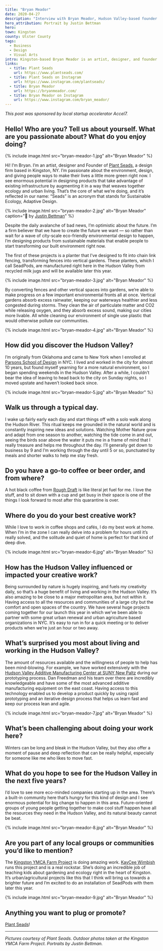```yaml
---
title: "Bryan Meador"
date: 2020-04-27
description: "Interview with Bryan Meador, Hudson Valley-based founder of sustainability-focused design firm Plant Seads."
hero_attribution: Portrait by Justin Bettman
hero:
town: Kingston
county: Ulster County
tags:
  - Business
  - Design
  - Visual Arts
intro: Kingston-based Bryan Meador is an artist, designer, and founder of the sustainability-focused design firm Plant Seads.
links:
  - title: Plant Seads
    url: https://www.plantseads.com/
  - title: Plant Seads on Instagram
    url: https://www.instagram.com/plantseads/
  - title: Bryan Meador
    url: https://bryanmeador.com/
  - title: Bryan Meador on Instagram
    url: https://www.instagram.com/bryan_meador/
---
```


_This post was sponsored by local startup accelerator Accel7._

## Hello! Who are you? Tell us about yourself. What are you passionate about? What do you enjoy doing?

{% include image.html src="bryan-meador-1.jpg" alt="Bryan Meador" %}

Hi! I’m Bryan. I’m an artist, designer and Founder of [Plant Seads](https://www.plantseads.com/), a design firm based in Kingston, NY. I’m passionate about the environment, design, and giving people ways to make their lives a little more green right now. I see enormous potential in designing products that take advantage of existing infrastructure by augmenting it in a way that weaves together ecology and urban living. That’s the core of what we’re doing, and it’s reflected in our name: “Seads” is an acronym that stands for Sustainable Ecology, Adaptive Design.

{% include image.html src="bryan-meador-2.jpg" alt="Bryan Meador" caption="📸 by <a href='https://www.justinbettman.com/'>Justin Bettman</a>" %}

Despite the daily avalanche of bad news, I’m optimistic about the future. I’m a firm believer that we have to create the future we want — so rather than wait for a wave of city-scale eco-friendly environmental design to happen, I’m designing products from sustainable materials that enable people to start transforming our built environment right now.

The first of these projects is a planter that I’ve designed to fit into chain link fencing, transforming fences into vertical gardens. These planters, which I call SeadPods, are manufactured right here in the Hudson Valley from recycled milk jugs and will be available later this year.

{% include image.html src="bryan-meador-3.jpg" alt="Bryan Meador" %}

By converting fences and other vertical spaces into gardens, we’re able to make progress on a few important environmental fronts all at once. Vertical gardens absorb excess rainwater, keeping our waterways healthier and less congested during storms. They clean the air of particulate matter and CO2 while releasing oxygen, and they absorb excess sound, making our cities more livable. All while cleaning our environment of single use plastic that would otherwise pollute our communities.

{% include image.html src="bryan-meador-4.jpg" alt="Bryan Meador" %}

## How did you discover the Hudson Valley?

I’m originally from Oklahoma and came to New York when I enrolled at [Parsons School of Design](https://www.newschool.edu/parsons/) in NYC. I lived and worked in the city for almost 10 years, but found myself yearning for a more natural environment, so I began spending weekends in the Hudson Valley. After a while, I couldn’t bear the idea of leaving to head back to the city on Sunday nights, so I moved upstate and haven’t looked back since.

{% include image.html src="bryan-meador-5.jpg" alt="Bryan Meador" %}

## Walk us through a typical day.

I wake up fairly early each day and start things off with a solo walk along the Hudson River. This ritual keeps me grounded in the natural world and is constantly inspiring new ideas and solutions. Watching Mother Nature grow and adapt from one season to another, watching the tide come in and out, seeing the birds soar above the water it puts me in a frame of mind that I really treasure and helps me throughout the day. I’ll generally get down to business by 9 and I’m working through the day until 5 or so, punctuated by meals and shorter walks to help me stay fresh.

## Do you have a go-to coffee or beer order, and from where?

A hot black coffee from [Rough Draft](https://www.roughdraftny.com/) is like literal jet fuel for me. I love the stuff, and to sit down with a cup and get busy in their space is one of the things I look forward to most after this quarantine is over.

## Where do you do your best creative work?

While I love to work in coffee shops and cafés, I do my best work at home. When I’m in the zone I can really delve into a problem for hours until it’s really solved, and the solitude and quiet of home is perfect for that kind of deep dive.

{% include image.html src="bryan-meador-6.jpg" alt="Bryan Meador" %}

## How has the Hudson Valley influenced or impacted your creative work?

Being surrounded by nature is hugely inspiring, and fuels my creativity daily, so that’s a huge benefit of living and working in the Hudson Valley. It’s also amazing to be close to a major metropolitan area, but not within it. Having access to all the resources and communities of a large city but the comfort and open spaces of the country. We have several huge projects coming together for our launch this year in which we’ve been able to partner with some great urban renewal and urban agriculture based organizations in NYC. It’s easy to run in for a quick meeting or to deliver products when we’re just an hour or two away.

## What’s surprised you most about living and working in the Hudson Valley?

The amount of resources available and the willingness of people to help has been mind-blowing. For example, we have worked extensively with the [Hudson Valley Additive Manufacturing Center at SUNY New Paltz](https://www.newpaltz.edu/hvamc/) during our prototyping process. Dan Freedman and his team over there are incredibly knowledgeable and have some of the most advanced additive manufacturing equipment on the east coast. Having access to this technology enabled us to develop a product quickly by using rapid prototyping and an iterative design process that helps us learn fast and keep our process lean and agile.

{% include image.html src="bryan-meador-7.jpg" alt="Bryan Meador" %}

## What’s been challenging about doing your work here?

Winters can be long and bleak in the Hudson Valley, but they also offer a moment of pause and deep reflection that can be really helpful, especially for someone like me who likes to move fast.

## What do you hope to see for the Hudson Valley in the next five years?

I’d love to see more eco-minded companies starting up in the area. There’s a built-in community here that’s hungry for this kind of design and I see enormous potential for big change to happen in this area. Future-oriented groups of young people getting together to make cool stuff happen have all the resources they need in the Hudson Valley, and its natural beauty cannot be beat.

{% include image.html src="bryan-meador-8.jpg" alt="Bryan Meador" %}

## Are you part of any local groups or communities you’d like to mention?

The [Kingston YMCA Farm Project](https://www.kingstonymcafarmproject.org/) is doing amazing work. [KayCee Wimbish](http://kingstonhappenings.org/doers-dreamers-kaycee-wimbish/) runs this project and is a real rockstar. She’s doing an incredible job of teaching kids about gardening and ecology right in the heart of Kingston. It’s urban/agricultural projects like this that I think will bring us towards a brighter future and I’m excited to do an installation of SeadPods with them later this year.

{% include image.html src="bryan-meador-9.jpg" alt="Bryan Meador" %}

## Anything you want to plug or promote?

[Plant Seads](https://plantseads.com)!

---

_Pictures courtesy of Plant Seads. Outdoor photos taken at the Kingston YMCA Farm Project. Portraits by Justin Bettman._
